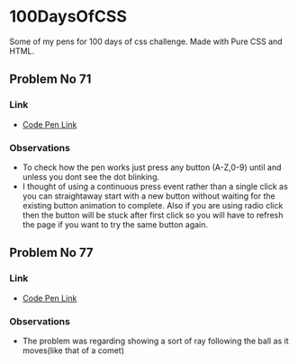 # 100DaysOfCSS
Some of my pens for 100 days of css challenge. Made with Pure CSS and HTML.

## Problem No 71

### Link

* [Code Pen Link](https://codepen.io/rakeshmty/pen/WmJmvG)

### Observations
* To check how the pen works just press any button (A-Z,0-9) until and unless you dont see the dot blinking.
* I thought of using a continuous press event rather than a single click as you can straightaway start with a new button without waiting for the existing button animation to complete. Also if you are using radio click then the button will be stuck after first click so you will have to refresh the page if you want to try the same button again.


## Problem No 77

### Link

* [Code Pen Link](https://codepen.io/rakeshmty/pen/moaNNY)

### Observations
* The problem was regarding showing a sort of ray following the ball as it moves(like that of a comet)